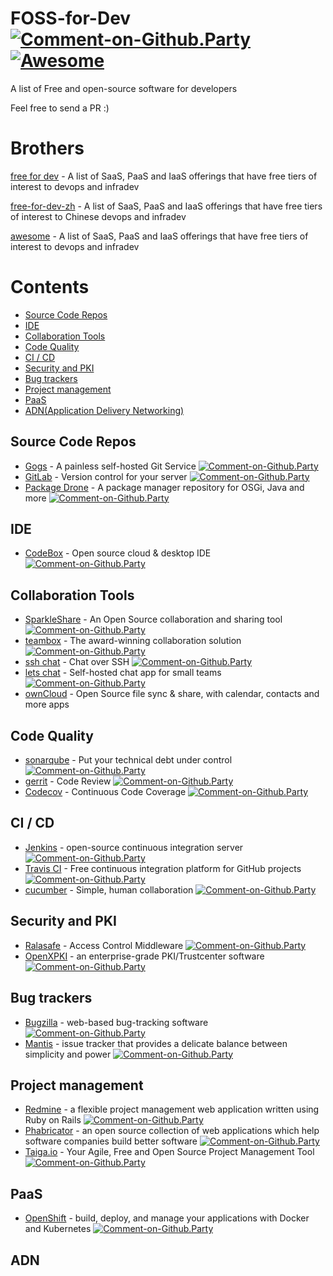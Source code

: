 # FOSS-for-Dev [![Comment-on-Github.Party](https://img.shields.io/badge/Comment%20on-Github.Party-yellow.svg)](https://github.party/item?id=107) [![Awesome](https://cdn.rawgit.com/sindresorhus/awesome/d7305f38d29fed78fa85652e3a63e154dd8e8829/media/badge.svg)](https://github.com/sindresorhus/awesome)
A list of Free and open-source software for developers

 
Feel free to send a PR :)
# Brothers
[free for dev](https://github.com/ripienaar/free-for-dev) - A list of SaaS, PaaS and IaaS offerings that have free tiers of interest to devops and infradev

[free-for-dev-zh](https://github.com/qinghuaiorg/free-for-dev-zh) - A list of SaaS, PaaS and IaaS offerings that have free tiers of interest to Chinese devops and infradev

[awesome](https://github.com/sindresorhus/awesome) - A list of SaaS, PaaS and IaaS offerings that have free tiers of interest to devops and infradev


# Contents
   * [Source Code Repos](#source-code-repos)
   * [IDE](#ide)
   * [Collaboration Tools](#collaboration-tools)
   * [Code Quality](#code-quality)
   * [CI / CD](#ci--cd)
   * [Security and PKI](#security-and-pki)
   * [Bug trackers](#bug-trackers)
   * [Project management](#project-management)
   * [PaaS](#paas)
   * [ADN(Application Delivery Networking)](#adn)


## Source Code Repos 

 * [Gogs](https://github.com/gogits/gogs)  - A painless self-hosted Git Service [![Comment-on-Github.Party](https://img.shields.io/badge/Comment%20on-Github.Party-yellow.svg)](https://github.party/item?id=14)
 * [GitLab](https://github.com/gitlabhq/gitlabhq) - Version control for your server
[![Comment-on-Github.Party](https://img.shields.io/badge/Comment%20on-Github.Party-yellow.svg)](https://github.party/item?id=91)
 * [Package Drone](https://github.com/ctron/package-drone) - A package manager repository for OSGi, Java and more
[![Comment-on-Github.Party](https://img.shields.io/badge/Comment%20on-Github.Party-yellow.svg)](https://github.party/item?id=113)

## IDE 

 * [CodeBox](https://github.com/CodeboxIDE/codebox) - Open source cloud & desktop IDE
[![Comment-on-Github.Party](https://img.shields.io/badge/Comment%20on-Github.Party-yellow.svg)](https://github.party/item?id=103)

## Collaboration Tools

 * [SparkleShare](https://github.com/hbons/SparkleShare) - An Open Source collaboration and sharing tool
 [![Comment-on-Github.Party](https://img.shields.io/badge/Comment%20on-Github.Party-yellow.svg)](https://github.party/item?id=94)
 * [teambox](https://github.com/teambox/teambox) - The award-winning collaboration solution
 [![Comment-on-Github.Party](https://img.shields.io/badge/Comment%20on-Github.Party-yellow.svg)](https://github.party/item?id=95)
 * [ssh chat](https://github.com/shazow/ssh-chat) - Chat over SSH [![Comment-on-Github.Party](https://img.shields.io/badge/Comment%20on-Github.Party-yellow.svg)](https://github.party/item?id=75)
 * [lets chat](https://github.com/sdelements/lets-chat) - Self-hosted chat app for small teams
[![Comment-on-Github.Party](https://img.shields.io/badge/Comment%20on-Github.Party-yellow.svg)](https://github.party/item?id=92)
 * [ownCloud](https://owncloud.org) - Open Source file sync & share, with calendar, contacts and more apps

## Code Quality

 * [sonarqube](https://github.com/SonarSource/sonarqube) - Put your technical debt under control
[![Comment-on-Github.Party](https://img.shields.io/badge/Comment%20on-Github.Party-yellow.svg)](https://github.party/item?id=96)
 * [gerrit](https://gerrit.googlesource.com/) - Code Review
[![Comment-on-Github.Party](https://img.shields.io/badge/Comment%20on-Github.Party-yellow.svg)](https://github.party/item?id=97)
 * [Codecov](https://codecov.io/) - Continuous Code Coverage
[![Comment-on-Github.Party](https://img.shields.io/badge/Comment%20on-Github.Party-yellow.svg)](https://github.party/item?id=137)

## CI / CD

 * [Jenkins](https://github.com/jenkinsci/jenkins) - open-source continuous integration server
[![Comment-on-Github.Party](https://img.shields.io/badge/Comment%20on-Github.Party-yellow.svg)](https://github.party/item?id=101) 
 * [Travis CI](https://github.com/travis-ci/travis-ci) - Free continuous integration platform for GitHub projects
[![Comment-on-Github.Party](https://img.shields.io/badge/Comment%20on-Github.Party-yellow.svg)](https://github.party/item?id=102)
 * [cucumber](https://github.com/cucumber/cucumber) - Simple, human collaboration [![Comment-on-Github.Party](https://img.shields.io/badge/Comment%20on-Github.Party-yellow.svg)](https://github.party/item?id=93)


## Security and PKI

 * [Ralasafe](http://sourceforge.net/projects/ralasafe/) - Access Control Middleware
[![Comment-on-Github.Party](https://img.shields.io/badge/Comment%20on-Github.Party-yellow.svg)](https://github.party/item?id=98)
 * [OpenXPKI](https://github.com/openxpki/openxpki) - an enterprise-grade PKI/Trustcenter software
[![Comment-on-Github.Party](https://img.shields.io/badge/Comment%20on-Github.Party-yellow.svg)](https://github.party/item?id=99)


## Bug trackers

* [Bugzilla](https://github.com/bugzilla/bugzilla) - web-based bug-tracking software
[![Comment-on-Github.Party](https://img.shields.io/badge/Comment%20on-Github.Party-yellow.svg)](https://github.party/item?id=104)
* [Mantis](https://github.com/mantisbt/mantisbt) - issue tracker that provides a delicate balance between simplicity and power
[![Comment-on-Github.Party](https://img.shields.io/badge/Comment%20on-Github.Party-yellow.svg)](https://github.party/item?id=106)


## Project management
* [Redmine](https://github.com/redmine/redmine) - a flexible project management web application written using Ruby on Rails
[![Comment-on-Github.Party](https://img.shields.io/badge/Comment%20on-Github.Party-yellow.svg)](https://github.party/item?id=105)
* [Phabricator](https://github.com/phacility/phabricator) - an open source collection of web applications which help software companies build better software
[![Comment-on-Github.Party](https://img.shields.io/badge/Comment%20on-Github.Party-yellow.svg)](https://github.party/item?id=109)
* [Taiga.io](https://github.com/taigaio) - Your Agile, Free and Open Source Project Management Tool
[![Comment-on-Github.Party](https://img.shields.io/badge/Comment%20on-Github.Party-yellow.svg)](https://github.party/item?id=110)

## PaaS

 * [OpenShift](https://github.com/openshift/origin) - build, deploy, and manage your applications with Docker and Kubernetes
[![Comment-on-Github.Party](https://img.shields.io/badge/Comment%20on-Github.Party-yellow.svg)](https://github.party/item?id=100)

## ADN 
  
 
